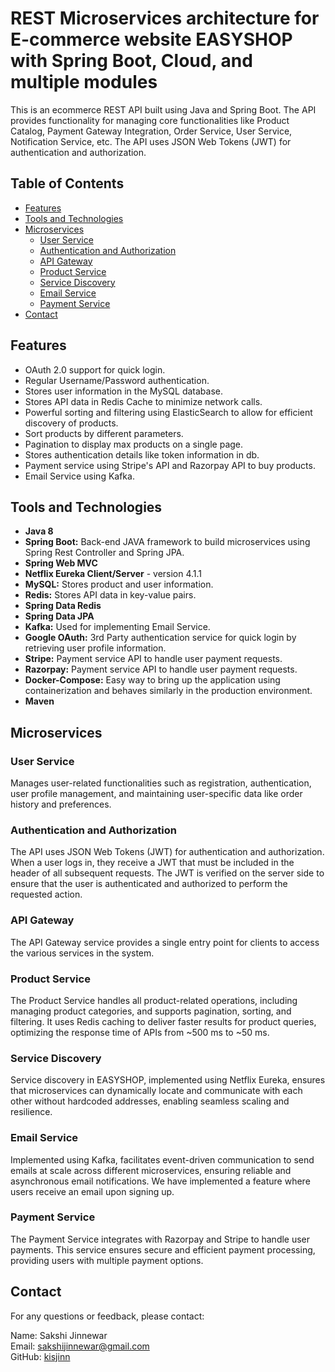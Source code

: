 # REST Microservices architecture for E-commerce website EASYSHOP with Spring Boot, Cloud, and multiple modules

This is an ecommerce REST API built using Java and Spring Boot. The API provides functionality for managing core functionalities like Product Catalog, Payment Gateway Integration, Order Service, User Service, Notification Service, etc. The API uses JSON Web Tokens (JWT) for authentication and authorization.

## Table of Contents
- [Features](#features)
- [Tools and Technologies](#tools-and-technologies)
- [Microservices](#microservices)
  - [User Service](#user-service)
  - [Authentication and Authorization](#authentication-and-authorization)  
  - [API Gateway](#api-gateway)
  - [Product Service](#product-service)
  - [Service Discovery](#service-discovery)
  - [Email Service](#email-service)
  - [Payment Service](#payment-service)            
- [Contact](#contact)

## Features

- OAuth 2.0 support for quick login.
- Regular Username/Password authentication.
- Stores user information in the MySQL database.
- Stores API data in Redis Cache to minimize network calls.
- Powerful sorting and filtering using ElasticSearch to allow for efficient discovery of products.
- Sort products by different parameters.
- Pagination to display max products on a single page.
- Stores authentication details like token information in db.
- Payment service using Stripe's API and Razorpay API to buy products.
- Email Service using Kafka.

## Tools and Technologies

- **Java 8**
- **Spring Boot:** Back-end JAVA framework to build microservices using Spring Rest Controller and Spring JPA.
- **Spring Web MVC**
- **Netflix Eureka Client/Server** - version 4.1.1
- **MySQL:** Stores product and user information.
- **Redis:** Stores API data in key-value pairs.
- **Spring Data Redis**
- **Spring Data JPA**
- **Kafka:** Used for implementing Email Service.
- **Google OAuth:** 3rd Party authentication service for quick login by retrieving user profile information.
- **Stripe:** Payment service API to handle user payment requests.
- **Razorpay:** Payment service API to handle user payment requests.
- **Docker-Compose:** Easy way to bring up the application using containerization and behaves similarly in the production environment.
- **Maven**

## Microservices

### User Service

Manages user-related functionalities such as registration, authentication, user profile management, and maintaining user-specific data like order history and preferences.

### Authentication and Authorization

The API uses JSON Web Tokens (JWT) for authentication and authorization. When a user logs in, they receive a JWT that must be included in the header of all subsequent requests. The JWT is verified on the server side to ensure that the user is authenticated and authorized to perform the requested action.

### API Gateway

The API Gateway service provides a single entry point for clients to access the various services in the system.

### Product Service

The Product Service handles all product-related operations, including managing product categories, and supports pagination, sorting, and filtering. It uses Redis caching to deliver faster results for product queries, optimizing the response time of APIs from ~500 ms to ~50 ms.

### Service Discovery

Service discovery in EASYSHOP, implemented using Netflix Eureka, ensures that microservices can dynamically locate and communicate with each other without hardcoded addresses, enabling seamless scaling and resilience.

### Email Service

Implemented using Kafka, facilitates event-driven communication to send emails at scale across different microservices, ensuring reliable and asynchronous email notifications. We have implemented a feature where users receive an email upon signing up.

### Payment Service

The Payment Service integrates with Razorpay and Stripe to handle user payments. This service ensures secure and efficient payment processing, providing users with multiple payment options.

## Contact

For any questions or feedback, please contact:

Name: Sakshi Jinnewar  
Email: sakshijinnewar@gmail.com  
GitHub: [kisjinn](https://github.com/kisjinn)
